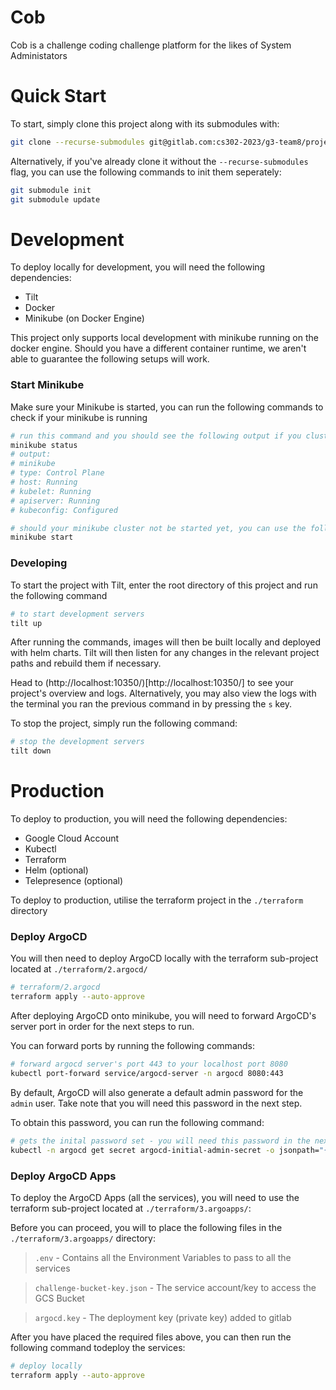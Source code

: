 # Cob
Cob is a challenge coding challenge platform for the likes of System Administators

# Quick Start
To start, simply clone this project along with its submodules with:
```bash
git clone --recurse-submodules git@gitlab.com:cs302-2023/g3-team8/project/cob.git 
```

Alternatively, if you've already clone it without the `--recurse-submodules` flag, you can use the following commands to init them seperately:
```bash
git submodule init
git submodule update
```

# Development

To deploy locally for development, you will need the following dependencies:
- Tilt
- Docker
- Minikube (on Docker Engine)

This project only supports local development with minikube running on the docker engine.
Should you have a different container runtime, we aren't able to guarantee the following setups will work.

### Start Minikube

Make sure your Minikube is started, you can run the following commands to check if your minikube is running
```bash
# run this command and you should see the following output if you cluster is already started
minikube status
# output:
# minikube
# type: Control Plane
# host: Running
# kubelet: Running
# apiserver: Running
# kubeconfig: Configured

# should your minikube cluster not be started yet, you can use the following command to start it:
minikube start
```

### Developing
To start the project with Tilt, enter the root directory of this project and run the following command
```bash
# to start development servers
tilt up
```

After running the commands, images will then be built locally and deployed with helm charts. Tilt will then listen for any changes in the relevant project paths and rebuild them if necessary.

Head to (http://localhost:10350/)[http://localhost:10350/] to see your project's overview and logs. Alternatively, you may also view the logs with the terminal you ran the previous command in by pressing the `s` key.

To stop the project, simply run the following command:
```bash
# stop the development servers
tilt down
```


# Production

To deploy to production, you will need the following dependencies:
- Google Cloud Account
- Kubectl
- Terraform
- Helm (optional)
- Telepresence (optional)

To deploy to production, utilise the terraform project in the `./terraform` directory

### Deploy ArgoCD

You will then need to deploy ArgoCD locally with the terraform sub-project located at `./terraform/2.argocd/`

```bash
# terraform/2.argocd
terraform apply --auto-approve
```

After deploying ArgoCD onto minikube, you will need to forward ArgoCD's server port in order for the next steps to run.

You can forward ports by running the following commands:

```bash
# forward argocd server's port 443 to your localhost port 8080
kubectl port-forward service/argocd-server -n argocd 8080:443
```

By default, ArgoCD will also generate a default admin password for the `admin` user. Take note that you will need this password in the next step.

To obtain this password, you can run the following command:
```bash
# gets the inital password set - you will need this password in the next step
kubectl -n argocd get secret argocd-initial-admin-secret -o jsonpath="{.data.password}" | base64 -d
```

### Deploy ArgoCD Apps

To deploy the ArgoCD Apps (all the services), you will need to use the terraform sub-project located at `./terraform/3.argoapps/`:

Before you can proceed, you will to place the following files in the `./terraform/3.argoapps/` directory:
> `.env` - Contains all the Environment Variables to pass to all the services

> `challenge-bucket-key.json` - The service account/key to access the GCS Bucket

> `argocd.key` - The deployment key (private key) added to gitlab


After you have placed the required files above, you can then run the following command todeploy the services:
```bash
# deploy locally
terraform apply --auto-approve
```


